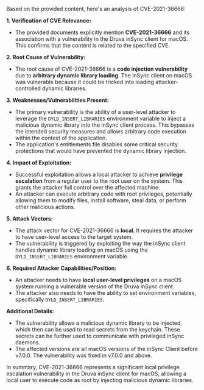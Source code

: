 Based on the provided content, here's an analysis of CVE-2021-36666:

**1. Verification of CVE Relevance:**

   - The provided documents explicitly mention **CVE-2021-36666** and its association with a vulnerability in the Druva inSync client for macOS. This confirms that the content is related to the specified CVE.

**2. Root Cause of Vulnerability:**

   - The root cause of CVE-2021-36666 is a **code injection vulnerability** due to **arbitrary dynamic library loading**. The inSync client on macOS was vulnerable because it could be tricked into loading attacker-controlled dynamic libraries.

**3. Weaknesses/Vulnerabilities Present:**

   - The primary vulnerability is the ability of a user-level attacker to leverage the `DYLD_INSERT_LIBRARIES` environment variable to inject a malicious dynamic library into the inSync client process. This bypasses the intended security measures and allows arbitrary code execution within the context of the application.
   - The application's entitlements file disables some critical security protections that would have prevented the dynamic library injection.

**4. Impact of Exploitation:**

   - Successful exploitation allows a local attacker to achieve **privilege escalation** from a regular user to the root user on the system. This grants the attacker full control over the affected machine.
   - An attacker can execute arbitrary code with root privileges, potentially allowing them to modify files, install software, steal data, or perform other malicious actions.

**5. Attack Vectors:**

   - The attack vector for CVE-2021-36666 is **local**. It requires the attacker to have user-level access to the target system.
   - The vulnerability is triggered by exploiting the way the inSync client handles dynamic library loading on macOS using the `DYLD_INSERT_LIBRARIES` environment variable.

**6. Required Attacker Capabilities/Position:**

   - An attacker needs to have **local user-level privileges** on a macOS system running a vulnerable version of the Druva inSync client.
   - The attacker also needs to have the ability to set environment variables, specifically `DYLD_INSERT_LIBRARIES`.

**Additional Details:**

- The vulnerability allows a malicious dynamic library to be injected, which then can be used to read secrets from the keychain. These secrets can be further used to communicate with privileged inSync daemons.
- The affected versions are all macOS versions of the inSync Client before v7.0.0. The vulnerability was fixed in v7.0.0 and above.

In summary, CVE-2021-36666 represents a significant local privilege escalation vulnerability in the Druva inSync client for macOS, allowing a local user to execute code as root by injecting malicious dynamic libraries.